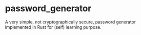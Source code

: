 # password_generator
A very simple, not cryptographically secure, password generator implemented in Rust for (self) learning purpose.
